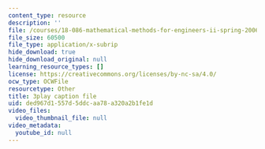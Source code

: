```yaml
---
content_type: resource
description: ''
file: /courses/18-086-mathematical-methods-for-engineers-ii-spring-2006/ded967d1557d5ddcaa78a320a2b1fe1d_ZpOJJk6en2o.vtt
file_size: 60500
file_type: application/x-subrip
hide_download: true
hide_download_original: null
learning_resource_types: []
license: https://creativecommons.org/licenses/by-nc-sa/4.0/
ocw_type: OCWFile
resourcetype: Other
title: 3play caption file
uid: ded967d1-557d-5ddc-aa78-a320a2b1fe1d
video_files:
  video_thumbnail_file: null
video_metadata:
  youtube_id: null
---
```

